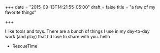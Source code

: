 +++
date = "2015-09-13T14:21:55-05:00"
draft = false
title = "a few of my favorite things"

+++

I like tools and toys. There are a bunch of things I use in my day-to-day work (and play) that I'd love to share with you. hello

* RescueTime
